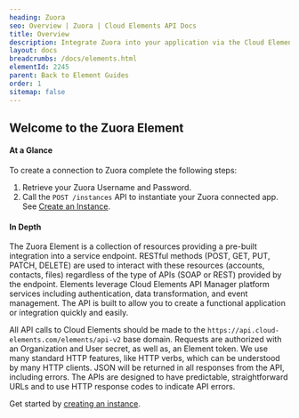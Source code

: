 ```yaml
---
heading: Zuora
seo: Overview | Zuora | Cloud Elements API Docs
title: Overview
description: Integrate Zuora into your application via the Cloud Elements APIs.
layout: docs
breadcrumbs: /docs/elements.html
elementId: 2245
parent: Back to Element Guides
order: 1
sitemap: false
---
```


## Welcome to the Zuora Element


#### At a Glance

To create a connection to Zuora complete the following steps:

1. Retrieve your Zuora Username and Password.
3. Call the `POST /instances` API to instantiate your Zuora connected app. See [Create an Instance](zuora-create-instance.html).

#### In Depth

The Zuora Element is a collection of resources providing a pre-built integration into a service endpoint. RESTful methods (POST, GET, PUT, PATCH, DELETE) are used to interact with these resources (accounts, contacts, files) regardless of the type of APIs (SOAP or REST) provided by the endpoint. Elements leverage Cloud Elements API Manager platform services including authentication, data transformation, and event management.  The API is built to allow you to create a functional application or integration quickly and easily.

All API calls to Cloud Elements should be made to the `https://api.cloud-elements.com/elements/api-v2` base domain. Requests are authorized with an Organization and User secret, as well as, an Element token.  We use many standard HTTP features, like HTTP verbs, which can be understood by many HTTP clients. JSON will be returned in all responses from the API, including errors. The APIs are designed to have predictable, straightforward URLs and to use HTTP response codes to indicate API errors.

Get started by [creating an instance](zuora-create-instance.html).
